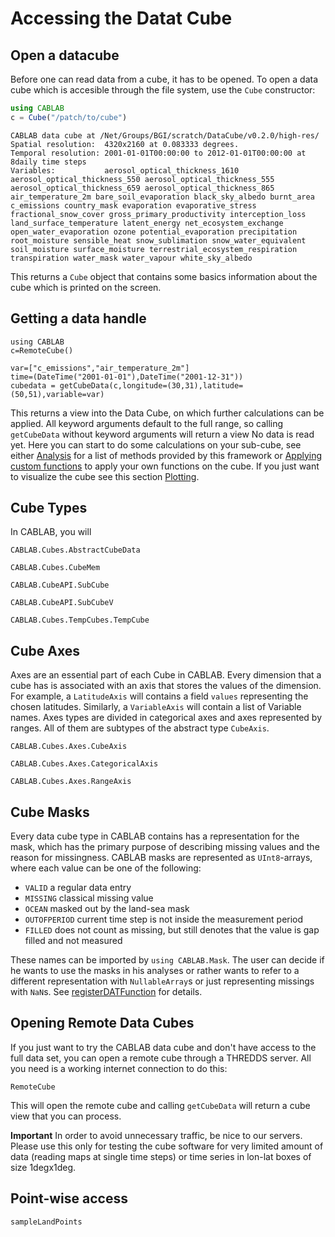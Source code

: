 # Accessing the Datat Cube

## Open a datacube

Before one can read data from a cube, it has to be opened. To open a data cube
which is accesible through the file system, use the `Cube` constructor:

 ```julia
using CABLAB
c = Cube("/patch/to/cube")
```
```
CABLAB data cube at /Net/Groups/BGI/scratch/DataCube/v0.2.0/high-res/
Spatial resolution:  4320x2160 at 0.083333 degrees.
Temporal resolution: 2001-01-01T00:00:00 to 2012-01-01T00:00:00 at 8daily time steps
Variables:           aerosol_optical_thickness_1610 aerosol_optical_thickness_550 aerosol_optical_thickness_555 aerosol_optical_thickness_659 aerosol_optical_thickness_865 air_temperature_2m bare_soil_evaporation black_sky_albedo burnt_area c_emissions country_mask evaporation evaporative_stress fractional_snow_cover gross_primary_productivity interception_loss land_surface_temperature latent_energy net_ecosystem_exchange open_water_evaporation ozone potential_evaporation precipitation root_moisture sensible_heat snow_sublimation snow_water_equivalent soil_moisture surface_moisture terrestrial_ecosystem_respiration transpiration water_mask water_vapour white_sky_albedo
```

This returns a `Cube` object that contains some basics information about the cube which is printed on the screen.

## Getting a data handle

```@setup 1
using CABLAB
c=RemoteCube()
```

```@example 1
var=["c_emissions","air_temperature_2m"]
time=(DateTime("2001-01-01"),DateTime("2001-12-31"))
cubedata = getCubeData(c,longitude=(30,31),latitude=(50,51),variable=var)
```

This returns a view into the Data Cube, on which further calculations can be applied.
All keyword arguments default to the full range, so calling `getCubeData` without
keyword arguments will return a view
No data is read yet. Here you can start to do some calculations on your sub-cube, see either
[Analysis](@ref) for a list of methods provided by this framework or
[Applying custom functions](@ref) to apply your own functions on the cube. If you just
want to visualize the cube see this section [Plotting](@ref).

## Cube Types

In CABLAB, you will

```@docs
CABLAB.Cubes.AbstractCubeData
```

```@docs
CABLAB.Cubes.CubeMem
```


```@docs
CABLAB.CubeAPI.SubCube
```

```@docs
CABLAB.CubeAPI.SubCubeV
```


```@docs
CABLAB.Cubes.TempCubes.TempCube
```


## Cube Axes

Axes are an essential part of each Cube in CABLAB. Every dimension that a cube has is associated
with an axis that stores the values of the dimension. For example, a `LatitudeAxis` will contains a
field `values` representing the chosen latitudes. Similarly, a `VariableAxis` will contain a list of
Variable names. Axes types are divided in categorical axes and axes represented by ranges. All of them
are subtypes of the abstract type `CubeAxis`.

```@docs
CABLAB.Cubes.Axes.CubeAxis
```

```@docs
CABLAB.Cubes.Axes.CategoricalAxis
```

```@docs
CABLAB.Cubes.Axes.RangeAxis
```

## Cube Masks

Every data cube type in CABLAB contains has a representation for the mask, which
has the primary purpose of describing missing values and the reason for missingness.
CABLAB masks are represented as `UInt8`-arrays, where each value can be one of the following:

* `VALID` a regular data entry
* `MISSING` classical missing value
* `OCEAN` masked out by the land-sea mask
* `OUTOFPERIOD` current time step is not inside the measurement period
* `FILLED` does not count as missing, but still denotes that the value is gap filled and not measured

These names can be imported by `using CABLAB.Mask`. The user can decide if he wants to use
the masks in his analyses or rather wants to refer to a different representation with
`NullableArray`s or just representing missings with `NaN`s. See [registerDATFunction](@ref) for details.

## Opening Remote Data Cubes

If you just want to try the CABLAB data cube and don't have access to the full data set, you can open a remote cube through
a THREDDS server. All you need is a working internet connection to do this:

```@docs
RemoteCube
```

This will open the remote cube and calling `getCubeData` will return a cube view that you can process.

**Important** In order to avoid unnecessary traffic, be nice to our servers.
Please use this only for testing the cube software for very limited amount of data (reading maps at single time steps)
or time series in lon-lat boxes of size 1degx1deg.

## Point-wise access

```@docs
sampleLandPoints
```
